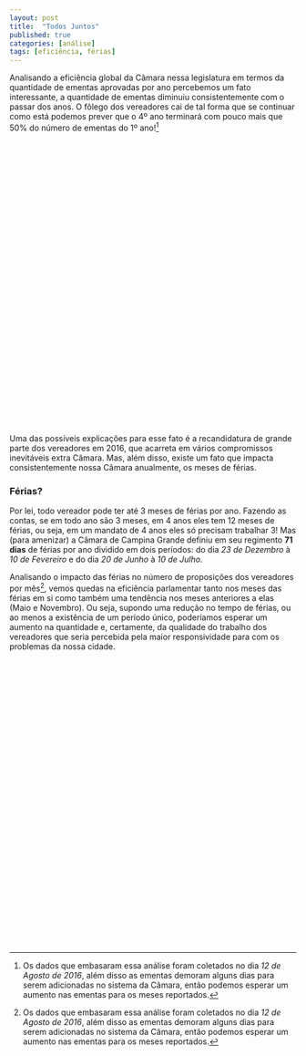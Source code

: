```yaml
---
layout: post
title:  "Todos Juntos"
published: true
categories: [análise]
tags: [eficiência, férias]
---
```




Analisando a eficiência global da Câmara nessa legislatura em termos da quantidade de ementas aprovadas por ano percebemos um fato interessante, a quantidade de ementas diminuiu consistentemente com o passar dos anos. O fôlego dos vereadores cai de tal forma que se continuar como está podemos prever que o 4º ano terminará com pouco mais que 50% do número de ementas do 1º ano![^footnote-dia-coleta]

<!--html_preserve--><div id="htmlwidget-8df0d62d10ec4c6510aa" style="width:100%;height:500px;" class="highchart html-widget"></div>
<script type="application/json" data-for="htmlwidget-8df0d62d10ec4c6510aa">{"x":{"hc_opts":{"title":{"text":"Nº de Ementas por Ano"},"yAxis":{"title":{"text":null},"plotLines":[{"value":1663,"color":"green","width":2,"zIndex":4,"dashStyle":"dash","label":{"text":"50% do 1º ano de Mandato","style":{"fontWeight":"bold","color":"green"}}}]},"credits":{"enabled":false},"exporting":{"enabled":false},"plotOptions":{"series":{"turboThreshold":0}},"chart":{"type":"column"},"xAxis":{"categories":[2013,2014,2015,2016]},"series":[{"name":"Ementas","showInLegend":false,"data":[3326,2771,2409,1234]},{"name":"Ementas","type":"line","showInLegend":false,"data":[3326,2771,2409,1234]}]},"theme":{"chart":{"backgroundColor":"transparent"}},"conf_opts":{"global":{"Date":null,"VMLRadialGradientURL":"http =//code.highcharts.com/list(version)/gfx/vml-radial-gradient.png","canvasToolsURL":"http =//code.highcharts.com/list(version)/modules/canvas-tools.js","getTimezoneOffset":null,"timezoneOffset":0,"useUTC":true},"lang":{"contextButtonTitle":"Chart context menu","decimalPoint":".","downloadJPEG":"Download JPEG image","downloadPDF":"Download PDF document","downloadPNG":"Download PNG image","downloadSVG":"Download SVG vector image","drillUpText":"Back to {series.name}","invalidDate":null,"loading":"Loading...","months":["January","February","March","April","May","June","July","August","September","October","November","December"],"noData":"No data to display","numericSymbols":["k","M","G","T","P","E"],"printChart":"Print chart","resetZoom":"Reset zoom","resetZoomTitle":"Reset zoom level 1:1","shortMonths":["Jan","Feb","Mar","Apr","May","Jun","Jul","Aug","Sep","Oct","Nov","Dec"],"thousandsSep":" ","weekdays":["Sunday","Monday","Tuesday","Wednesday","Thursday","Friday","Saturday"]}},"type":"chart","fonts":[],"debug":false},"evals":[],"jsHooks":[]}</script><!--/html_preserve-->

Uma das possíveis explicações para esse fato é a recandidatura de grande parte dos vereadores em 2016, que acarreta em vários compromissos inevitáveis extra Câmara. Mas, além disso, existe um fato que impacta consistentemente nossa Câmara anualmente, os meses de férias.

### Férias?
Por lei, todo vereador pode ter até 3 meses de férias por ano. Fazendo as contas, se em todo ano são 3 meses, em 4 anos eles tem 12 meses de férias, ou seja, em um mandato de 4 anos eles só precisam trabalhar 3! Mas (para amenizar) a Câmara de Campina Grande definiu em seu regimento **71 dias** de férias por ano dividido em dois períodos: do dia *23 de Dezembro* à *10 de Fevereiro* e do dia *20 de Junho* à *10 de Julho*.

Analisando o impacto das férias no número de proposições dos vereadores por mês[^footnote-dia-coleta], vemos quedas na eficiência parlamentar tanto nos meses das férias em si como também uma tendência nos meses anteriores a elas (Maio e Novembro). Ou seja, supondo uma redução no tempo de férias, ou ao menos a existência de um período único, poderíamos esperar um aumento na quantidade e, certamente, da qualidade do trabalho dos vereadores que seria percebida pela maior responsividade para com os problemas da nossa cidade. 

<!--html_preserve--><div id="htmlwidget-f8bb819bf0b22cf9847e" style="width:100%;height:500px;" class="highchart html-widget"></div>
<script type="application/json" data-for="htmlwidget-f8bb819bf0b22cf9847e">{"x":{"hc_opts":{"title":{"text":"Nº de Ementas por Mês"},"yAxis":{"title":"","type":"linear"},"credits":{"enabled":false},"exporting":{"enabled":false},"plotOptions":{"series":{"turboThreshold":0,"showInLegend":true,"marker":{"enabled":true}},"scatter":{"marker":{"symbol":"circle"}},"bubble":{"minSize":5,"maxSize":25},"treemap":{"layoutAlgorithm":"squarified"}},"series":[{"name":"Jan","type":"column","data":[{"Ano":2013,"Mes":"Jan","n":2,"x":2013,"y":2},{"Ano":2014,"Mes":"Jan","n":3,"x":2014,"y":3},{"Ano":2015,"Mes":"Jan","n":2,"x":2015,"y":2},{"Ano":2016,"Mes":"Jan","n":13,"x":2016,"y":13}]},{"name":"Fev","type":"column","data":[{"Ano":2013,"Mes":"Fev","n":4,"x":2013,"y":4},{"Ano":2014,"Mes":"Fev","n":15,"x":2014,"y":15},{"Ano":2015,"Mes":"Fev","n":98,"x":2015,"y":98},{"Ano":2016,"Mes":"Fev","n":77,"x":2016,"y":77}]},{"name":"Mar","type":"column","data":[{"Ano":2013,"Mes":"Mar","n":310,"x":2013,"y":310},{"Ano":2014,"Mes":"Mar","n":248,"x":2014,"y":248},{"Ano":2015,"Mes":"Mar","n":376,"x":2015,"y":376},{"Ano":2016,"Mes":"Mar","n":191,"x":2016,"y":191}]},{"name":"Abr","type":"column","data":[{"Ano":2013,"Mes":"Abr","n":531,"x":2013,"y":531},{"Ano":2014,"Mes":"Abr","n":452,"x":2014,"y":452},{"Ano":2015,"Mes":"Abr","n":321,"x":2015,"y":321},{"Ano":2016,"Mes":"Abr","n":298,"x":2016,"y":298}]},{"name":"Mai","type":"column","data":[{"Ano":2013,"Mes":"Mai","n":238,"x":2013,"y":238},{"Ano":2014,"Mes":"Mai","n":357,"x":2014,"y":357},{"Ano":2015,"Mes":"Mai","n":213,"x":2015,"y":213},{"Ano":2016,"Mes":"Mai","n":198,"x":2016,"y":198}]},{"name":"Jun","type":"column","data":[{"Ano":2013,"Mes":"Jun","n":192,"x":2013,"y":192},{"Ano":2014,"Mes":"Jun","n":225,"x":2014,"y":225},{"Ano":2015,"Mes":"Jun","n":33,"x":2015,"y":33},{"Ano":2016,"Mes":"Jun","n":112,"x":2016,"y":112}]},{"name":"Jul","type":"column","data":[{"Ano":2013,"Mes":"Jul","n":399,"x":2013,"y":399},{"Ano":2014,"Mes":"Jul","n":215,"x":2014,"y":215},{"Ano":2015,"Mes":"Jul","n":516,"x":2015,"y":516},{"Ano":2016,"Mes":"Jul","n":302,"x":2016,"y":302}]},{"name":"Ago","type":"column","data":[{"Ano":2013,"Mes":"Ago","n":403,"x":2013,"y":403},{"Ano":2014,"Mes":"Ago","n":108,"x":2014,"y":108},{"Ano":2015,"Mes":"Ago","n":180,"x":2015,"y":180},{"Ano":2016,"Mes":"Ago","n":43,"x":2016,"y":43}]},{"name":"Set","type":"column","data":[{"Ano":2013,"Mes":"Set","n":289,"x":2013,"y":289},{"Ano":2014,"Mes":"Set","n":63,"x":2014,"y":63},{"Ano":2015,"Mes":"Set","n":178,"x":2015,"y":178}]},{"name":"Out","type":"column","data":[{"Ano":2013,"Mes":"Out","n":373,"x":2013,"y":373},{"Ano":2014,"Mes":"Out","n":341,"x":2014,"y":341},{"Ano":2015,"Mes":"Out","n":228,"x":2015,"y":228}]},{"name":"Nov","type":"column","data":[{"Ano":2013,"Mes":"Nov","n":322,"x":2013,"y":322},{"Ano":2014,"Mes":"Nov","n":481,"x":2014,"y":481},{"Ano":2015,"Mes":"Nov","n":220,"x":2015,"y":220}]},{"name":"Dez","type":"column","data":[{"Ano":2013,"Mes":"Dez","n":263,"x":2013,"y":263},{"Ano":2014,"Mes":"Dez","n":263,"x":2014,"y":263},{"Ano":2015,"Mes":"Dez","n":44,"x":2015,"y":44}]}],"xAxis":{"type":"linear","title":""}},"theme":{"chart":{"backgroundColor":"transparent"}},"conf_opts":{"global":{"Date":null,"VMLRadialGradientURL":"http =//code.highcharts.com/list(version)/gfx/vml-radial-gradient.png","canvasToolsURL":"http =//code.highcharts.com/list(version)/modules/canvas-tools.js","getTimezoneOffset":null,"timezoneOffset":0,"useUTC":true},"lang":{"contextButtonTitle":"Chart context menu","decimalPoint":".","downloadJPEG":"Download JPEG image","downloadPDF":"Download PDF document","downloadPNG":"Download PNG image","downloadSVG":"Download SVG vector image","drillUpText":"Back to {series.name}","invalidDate":null,"loading":"Loading...","months":["January","February","March","April","May","June","July","August","September","October","November","December"],"noData":"No data to display","numericSymbols":["k","M","G","T","P","E"],"printChart":"Print chart","resetZoom":"Reset zoom","resetZoomTitle":"Reset zoom level 1:1","shortMonths":["Jan","Feb","Mar","Apr","May","Jun","Jul","Aug","Sep","Oct","Nov","Dec"],"thousandsSep":" ","weekdays":["Sunday","Monday","Tuesday","Wednesday","Thursday","Friday","Saturday"]}},"type":"chart","fonts":[],"debug":false},"evals":[],"jsHooks":[]}</script><!--/html_preserve-->

[^footnote-dia-coleta]: Os dados que embasaram essa análise foram coletados no dia *12 de Agosto de 2016*, além disso as ementas demoram alguns dias para serem adicionadas no sistema da Câmara, então podemos esperar um aumento nas ementas para os meses reportados.
